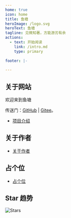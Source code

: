 ```yaml
---
home: true
icon: home
title: 鱼塘
heroImage: /logo.svg
heroText: 鱼塘
tagline: 见微知著，方能游刃有余
actions:
  - text: 开始阅读
    link: /intro.md
    type: primary
    
footer: |-
 
---
```


## 关于网站

欢迎来到鱼塘

传送门：[GitHub](https://github.com/muchfish) | [Gitee](https://gitee.com/daiwencheng)。

- [项目介绍](./intro.md)

## 关于作者

- [关于作者](./intro.md)

## 占个位
- [占个位](./intro.md)

## Star 趋势

![Stars](https://api.star-history.com/svg?repos=muchfish/blogs&type=Date)
